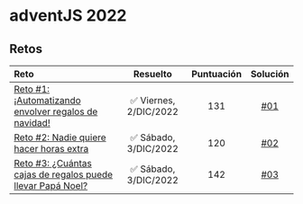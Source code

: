# adventJS 2022

## Retos

| Reto                                                                                                    |        Resuelto        | Puntuación |      Solución      |
| :------------------------------------------------------------------------------------------------------ | :--------------------: | :--------: | :----------------: |
| [Reto #1: ¡Automatizando envolver regalos de navidad!](https://adventjs.dev/es/challenges/2022/1)       | ✅ Viernes, 2/DIC/2022 |    131     | [#01](01/index.js) |
| [Reto #2: Nadie quiere hacer horas extra](https://adventjs.dev/es/challenges/2022/2)                    | ✅ Sábado, 3/DIC/2022  |    120     | [#02](02/index.js) |
| [Reto #3: ¿Cuántas cajas de regalos puede llevar Papá Noel?](https://adventjs.dev/es/challenges/2022/3) | ✅ Sábado, 3/DIC/2022  |    142     | [#03](03/index.js) |
